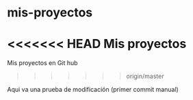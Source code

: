 mis-proyectos
=============

<<<<<<< HEAD
Mis proyectos
=======
Mis proyectos en Git hub
>>>>>>> origin/master

Aqui va una prueba de modificación (primer commit manual)
